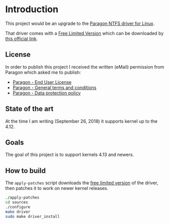 # Introduction

This project would be an upgrade to the [Paragon NTFS driver for Linux](https://www.paragon-software.com/home/ntfs-linux-professional/).

That driver comes with a [Free Limited Version](https://www.paragon-software.com/home/ntfs-linux-professional/#comparison) which can be downloaded by [this official link](http://dl.paragon-software.com/free/Paragon-715-FRE_NTFS_Linux_9.5_Express.tar.gz).

## License

In order to publish this project I received the written (eMail) permission from Paragon which asked me to publish:

- [Paragon - End User License](https://github.com/antonio-petricca/paragon-ufsd-ntfs-driver-porting/Paragon-End-User-License.txt)
- [Paragon - General terms and conditions](https://github.com/antonio-petricca/paragon-ufsd-ntfs-driver-porting/Paragon-General-terms-and-conditions.pdf)
- [Paragon - Data protection policy](https://github.com/antonio-petricca/paragon-ufsd-ntfs-driver-porting/Paragon-Data-protection-policy.pdf)

## State of the art

At the time I am writing (September 26, 2018) it supports kernel up to the 4.12.

## Goals

The goal of this project is to support kernels 4.13 and newers.

## How to build

The `apply-patches` script downloads the [free limited version](http://dl.paragon-software.com/free/Paragon-715-FRE_NTFS_Linux_9.5_Express.tar.gz) of the driver, then patches it to work on newer kernel releases.

```bash
./apply-patches
cd sources
./configure
make driver
sudo make driver_install
```